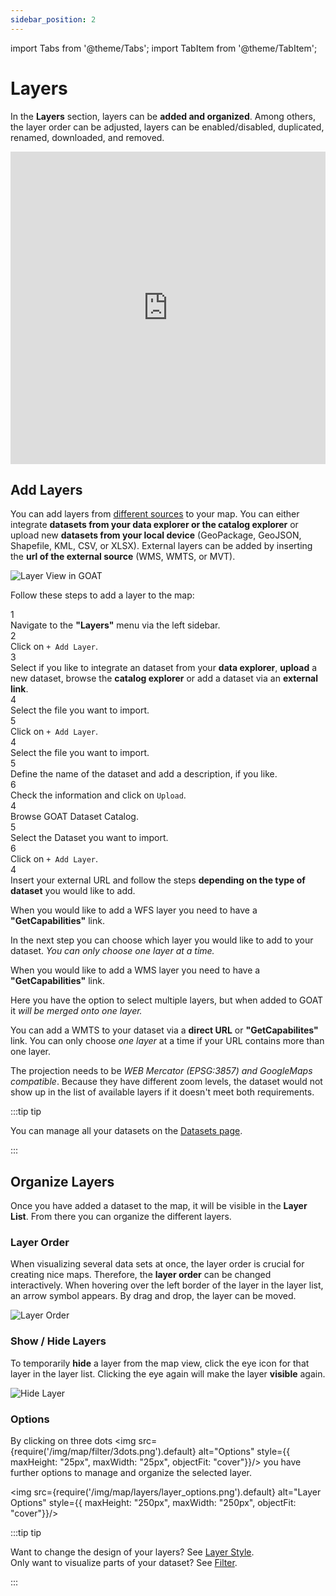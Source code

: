 ```yaml
---
sidebar_position: 2
---
```



import Tabs from '@theme/Tabs';
import TabItem from '@theme/TabItem';


# Layers

In the **Layers** section, layers can be **added and organized**. Among others, the layer order can be adjusted, layers can be enabled/disabled, duplicated, renamed, downloaded, and removed.

<iframe width="100%" height="500" src="https://www.youtube.com/embed/EeC2L4ZxcDI?si=QpRIZfUASZOgX9Xb" title="YouTube video player" frameborder="0" allow="accelerometer; autoplay; clipboard-write; encrypted-media; gyroscope; picture-in-picture; web-share" referrerpolicy="strict-origin-when-cross-origin" allowfullscreen></iframe>

## Add Layers

You can add layers from [different sources](../data/dataset_types) to your map. You can either integrate **datasets from your data explorer or the catalog explorer** or upload new **datasets from your local device** (GeoPackage, GeoJSON, Shapefile, KML, CSV, or XLSX). External layers can be added by inserting the **url of the external source** (WMS, WMTS, or MVT).

<div style={{ display: 'flex', flexDirection: 'column', alignItems: 'center' }}>
  <img src={require('/img/map/layers/overview.png').default} alt="Layer View in GOAT" style={{ maxHeight: "flex", maxWidth: "flex", objectFit: "cover"}}/>
</div>

Follow these steps to add a layer to the map: 

<div class="step">
  <div class="step-number">1</div>
  <div class="content">Navigate to the <b>"Layers"</b> menu via the left sidebar.</div>
</div>

<div class="step">
  <div class="step-number">2</div>
  <div class="content">Click on <code>+ Add Layer</code>. </div>
</div>

<div class="step">
  <div class="step-number">3</div>
  <div class="content">Select if you like to integrate an dataset from your <b>data explorer</b>, <b>upload</b> a new dataset, browse the <b>catalog explorer</b> or add a dataset via an <b>external link</b>.</div>
</div>

<Tabs>
  <TabItem value="Dataset Explorer" label="Dataset Explorer" default className="tabItemBox">


<div class="step">
  <div class="step-number">4</div>
  <div class="content">Select the file you want to import.</div>
</div>

<div class="step">
  <div class="step-number">5</div>
  <div class="content">Click on <code>+ Add Layer</code>.</div>
</div>


</TabItem>
<TabItem value="Dataset Upload" label="Dataset Upload" className="tabItemBox">


<div class="step">
  <div class="step-number">4</div>
  <div class="content">Select the file you want to import.</div>
</div>

<div class="step">
  <div class="step-number">5</div>
  <div class="content">Define the name of the dataset and add a description, if you like.</div>
</div>

<div class="step">
  <div class="step-number">6</div>
  <div class="content">Check the information and click on <code>Upload</code>.</div>
</div>


  </TabItem>
  <TabItem value="Catalog Explorer" label="Catalog Explorer" className="tabItemBox">

<div class="step">
  <div class="step-number">4</div>
  <div class="content">Browse GOAT Dataset Catalog.</div>
</div>

<div class="step">
  <div class="step-number">5</div>
  <div class="content">Select the Dataset you want to import.</div>
</div>

<div class="step">
  <div class="step-number">6</div>
  <div class="content">Click on <code>+ Add Layer</code>.</div>
</div>


 </TabItem>
  <TabItem value="Dataset External" label="Dataset External" default className="tabItemBox">
  
<div class="step">
  <div class="step-number">4</div>
  <div class="content">Insert your external URL and follow the steps <b>depending on the type of dataset</b> you would like to add.</div>
</div>

<Tabs>
  <TabItem value="WFS" label="WFS" default className="tabItemBox">

  <div class="step">
      <div class="content"> <p>When you would like to add a WFS layer you need to have a <b>"GetCapabilities"</b> link. </p>
      In the next step you can choose which layer you would like to add to your dataset. <i>You can only choose one layer at a time.</i></div>
      </div>
     </TabItem>

  <TabItem value="WMS" label="WMS" className="tabItemBox">
     
  <div class="step">
      <div class="content"> <p>When you would like to add a WMS layer you need to have a <b>"GetCapabilities"</b> link.</p> Here you have the option to select multiple layers, but when added to GOAT it <i>will be merged onto one layer.</i> </div>
      </div>
      </TabItem>

  <TabItem value="WMTS" label="WMTS" className="tabItemBox">

  <div class="step">
      <div class="content"> <p>You can add a WMTS to your dataset via a <b>direct URL</b> or <b>"GetCapabilites"</b> link. You can only choose <i>one layer</i> at a time if your URL contains more than one layer.</p>
      The projection needs to be <i>WEB Mercator (EPSG:3857) and GoogleMaps compatible</i>. Because they have different zoom levels, the dataset would not show up in the list of available layers if it doesn't meet both requirements.</div>
      </div>
    </TabItem>
  </Tabs>
</TabItem>
</Tabs>

:::tip tip

You can manage all your datasets on the [Datasets page](../workspace/datasets). 

:::

## Organize Layers

Once you have added a dataset to the map, it will be visible in the **Layer List**. From there you can organize the different layers.

### Layer Order

When visualizing several data sets at once, the layer order is crucial for creating nice maps. Therefore, the **layer order** can be changed interactively.
When hovering over the left border of the layer in the layer list, an arrow symbol appears. By drag and drop, the layer can be moved. 

<div style={{ display: 'flex', flexDirection: 'column', alignItems: 'center'}}>
  <img src={require('/img/map/layers/layer_order.gif').default} alt="Layer Order" style={{ maxHeight: "flex", maxWidth: "flex", objectFit: "cover"}}/>
</div> 

### Show / Hide Layers

To temporarily **hide** a layer from the map view, click the eye icon for that layer in the layer list. Clicking the eye again will make the layer **visible** again.

<div style={{ display: 'flex', flexDirection: 'column', alignItems: 'center'}}>
  <img src={require('/img/map/layers/hide_layers.gif').default} alt="Hide Layer" style={{ maxHeight: "flex", maxWidth: "flex", objectFit: "cover"}}/>
</div> 

### Options


By clicking on three dots <img src={require('/img/map/filter/3dots.png').default} alt="Options" style={{ maxHeight: "25px", maxWidth: "25px", objectFit: "cover"}}/> you have further options to manage and organize the selected layer.


<img src={require('/img/map/layers/layer_options.png').default} alt="Layer Options" style={{ maxHeight: "250px", maxWidth: "250px", objectFit: "cover"}}/> 


:::tip tip

Want to change the design of your layers? See [Layer Style](../category/layer-styling).  
Only want to visualize parts of your dataset? See [Filter](../map/filter). 

:::